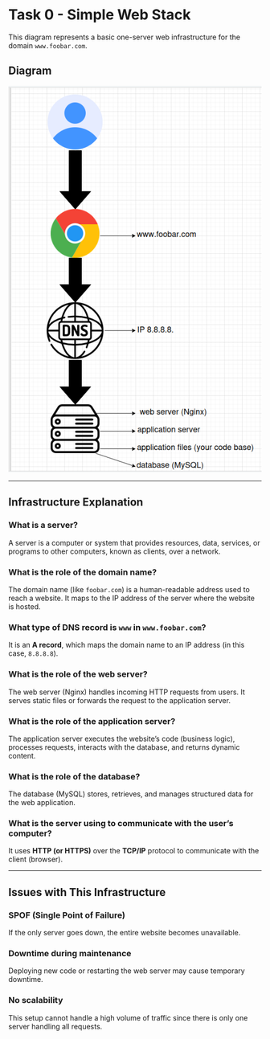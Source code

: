 # Task 0 - Simple Web Stack

This diagram represents a basic one-server web infrastructure for the domain `www.foobar.com`.

## Diagram

![Simple Web Stack](task0.png)


---

## Infrastructure Explanation

### What is a server?
A server is a computer or system that provides resources, data, services, or programs to other computers, known as clients, over a network.

### What is the role of the domain name?
The domain name (like `foobar.com`) is a human-readable address used to reach a website. It maps to the IP address of the server where the website is hosted.

### What type of DNS record is `www` in `www.foobar.com`?
It is an **A record**, which maps the domain name to an IP address (in this case, `8.8.8.8`).

### What is the role of the web server?
The web server (Nginx) handles incoming HTTP requests from users. It serves static files or forwards the request to the application server.

### What is the role of the application server?
The application server executes the website’s code (business logic), processes requests, interacts with the database, and returns dynamic content.

### What is the role of the database?
The database (MySQL) stores, retrieves, and manages structured data for the web application.

### What is the server using to communicate with the user’s computer?
It uses **HTTP (or HTTPS)** over the **TCP/IP** protocol to communicate with the client (browser).

---

## Issues with This Infrastructure

### SPOF (Single Point of Failure)
If the only server goes down, the entire website becomes unavailable.

### Downtime during maintenance
Deploying new code or restarting the web server may cause temporary downtime.

### No scalability
This setup cannot handle a high volume of traffic since there is only one server handling all requests.
